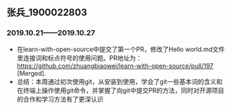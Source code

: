 ## 张兵_1900022803

### 2019.10.21——2019.10.27

- 在learn-with-open-source中提交了第一个PR，修改了Hello world.md文件里连接词和标点符号的使用问题。PR地址为：https://github.com/zhuangbiaowei/learn-with-open-source/pull/197 [Merged].
- 总结：本周通过初次使用git，从安装到使用，学会了git一些基本词的含义和在终端上操作使用git命令，并掌握了向git中提交PR的方法，同时对开源项目的合作和学习方法有了更深认识
 
